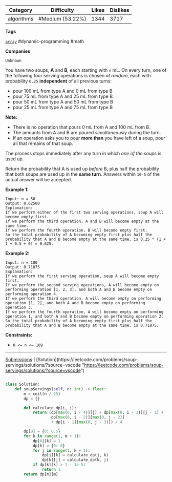 
| Category   | Difficulty       | Likes | Dislikes |
| ---------- | ---------------- | ----- | -------- |
| algorithms | #Medium (53.22%) | 1344  | 3717     |

**Tags**

[`array`](https://leetcode.com/tag/array?source=vscode "https://leetcode.com/tag/array?source=vscode") #dynamic-programming #math 

**Companies**

`Unknown`

You have two soups, **A** and **B**, each starting with `n` mL. On every turn, one of the following four serving operations is chosen _at random_, each with probability `0.25` **independent** of all previous turns:

- pour 100 mL from type A and 0 mL from type B
- pour 75 mL from type A and 25 mL from type B
- pour 50 mL from type A and 50 mL from type B
- pour 25 mL from type A and 75 mL from type B

**Note:**

- There is no operation that pours 0 mL from A and 100 mL from B.
- The amounts from A and B are poured _simultaneously_ during the turn.
- If an operation asks you to pour **more than** you have left of a soup, pour all that remains of that soup.

The process stops immediately after any turn in which _one of the soups_ is used up.

Return the probability that A is used up _before_ B, plus half the probability that both soups are used up in the **same turn**. Answers within `10-5` of the actual answer will be accepted.

**Example 1:**

```
Input: n = 50
Output: 0.62500
Explanation: 
If we perform either of the first two serving operations, soup A will become empty first.
If we perform the third operation, A and B will become empty at the same time.
If we perform the fourth operation, B will become empty first.
So the total probability of A becoming empty first plus half the probability that A and B become empty at the same time, is 0.25 * (1 + 1 + 0.5 + 0) = 0.625.
```

**Example 2:**

```
Input: n = 100
Output: 0.71875
Explanation: 
If we perform the first serving operation, soup A will become empty first.
If we perform the second serving operations, A will become empty on performing operation [1, 2, 3], and both A and B become empty on performing operation 4.
If we perform the third operation, A will become empty on performing operation [1, 2], and both A and B become empty on performing operation 3.
If we perform the fourth operation, A will become empty on performing operation 1, and both A and B become empty on performing operation 2.
So the total probability of A becoming empty first plus half the probability that A and B become empty at the same time, is 0.71875.
```

**Constraints:**

- `0 <= n <= 109`

---

[Submissions](https://leetcode.com/problems/soup-servings/submissions/?source=vscode "https://leetcode.com/problems/soup-servings/submissions/?source=vscode") | [Solution](https://leetcode.com/problems/soup-servings/solutions/?source=vscode "https://leetcode.com/problems/soup-servings/solutions/?source=vscode")


```python

class Solution:
    def soupServings(self, n: int) -> float:
        m = ceil(n / 25)
        dp = {}

        def calculate_dp(i, j):
            return (dp[max(0, i - 4)][j] + dp[max(0, i - 3)][j - 1] +
                    dp[max(0, i - 2)][max(0, j - 2)]
                    + dp[i - 1][max(0, j - 3)]) / 4

        dp[0] = {0: 0.5}
        for k in range(1, m + 1):
            dp[0][k] = 1
            dp[k] = {0: 0}
            for j in range(1, k + 1):
                dp[j][k] = calculate_dp(j, k)
                dp[k][j] = calculate_dp(k, j)
            if dp[k][k] > 1 - 1e-5:
                return 1
        return dp[m][m]

```


